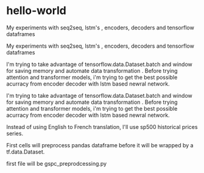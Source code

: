 # hello-world
My experiments with seq2seq, lstm's , encoders, decoders and tensorflow dataframes

My experiments with seq2seq, lstm's , encoders, decoders and tensorflow dataframes

I'm trying to take advantage of tensorflow.data.Dataset.batch and window for saving memory and automate data transformation . Before trying attention and transformer models, i'm trying to get the best possible acurracy from encoder decoder with lstm based newral network.


I'm trying to take advantage of tensorflow.data.Dataset.batch and window for saving memory and automate data transformation .
Before trying attention and transformer models, i'm trying to get the best possible acurracy from encoder decoder with lstm based newral network.


Instead of using English to French translation, I'll use sp500 historical prices series.

First cells will preprocess pandas dataframe before it will be wrapped by a tf.data.Dataset.


first file will be gspc_preprodcessing.py

